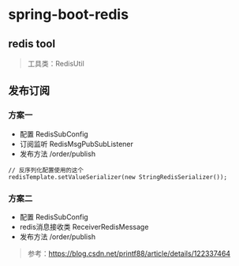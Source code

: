 # spring-boot-redis

## redis tool

> 工具类：RedisUtil

## 发布订阅

### 方案一

- 配置 RedisSubConfig
- 订阅监听 RedisMsgPubSubListener
- 发布方法 /order/publish

````
// 反序列化配置使用的这个
redisTemplate.setValueSerializer(new StringRedisSerializer());
````

### 方案二

- 配置 RedisSubConfig
- redis消息接收类 ReceiverRedisMessage
- 发布方法 /order/publish

> 参考：<https://blog.csdn.net/printf88/article/details/122337464>




